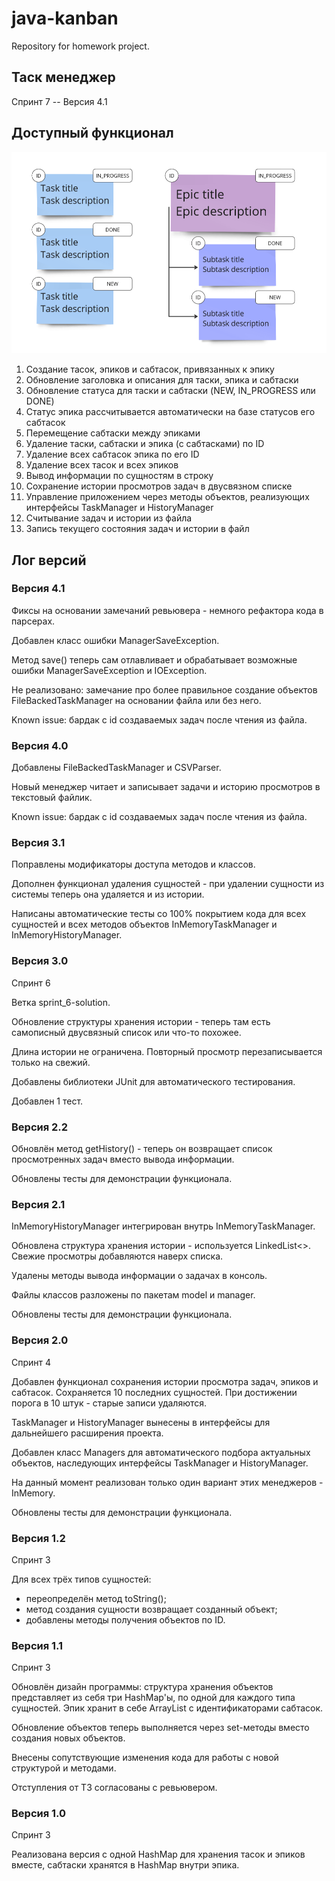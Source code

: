 # java-kanban

Repository for homework project.

## Таск менеджер

Спринт 7 -- Версия 4.1

## Доступный функционал

![](kanban-image.png)

1. Создание тасок, эпиков и сабтасок, привязанных к эпику
2. Обновление заголовка и описания для таски, эпика и сабтаски
3. Обновление статуса для таски и сабтаски (NEW, IN_PROGRESS или DONE)
4. Статус эпика рассчитывается автоматически на базе статусов его сабтасок
5. Перемещение сабтаски между эпиками
6. Удаление таски, сабтаски и эпика (с сабтасками) по ID
7. Удаление всех сабтасок эпика по его ID
8. Удаление всех тасок и всех эпиков
9. Вывод информации по сущностям в строку
10. Сохранение истории просмотров задач в двусвязном списке
11. Управление приложением через методы объектов, реализующих интерфейсы TaskManager и HistoryManager
12. Считывание задач и истории из файла
13. Запись текущего состояния задач и истории в файл

## Лог версий

### Версия 4.1

Фиксы на основании замечаний ревьювера - немного рефактора кода в парсерах.

Добавлен класс ошибки ManagerSaveException. 

Метод save() теперь сам отлавливает и обрабатывает возможные ошибки ManagerSaveException и IOException.

Не реализовано: замечание про более правильное создание объектов FileBackedTaskManager на основании файла или без него. 

Known issue: бардак с id создаваемых задач после чтения из файла.

### Версия 4.0

Добавлены FileBackedTaskManager и CSVParser.

Новый менеджер читает и записывает задачи и историю просмотров в текстовый файлик.

Known issue: бардак с id создаваемых задач после чтения из файла.

### Версия 3.1

Поправлены модификаторы доступа методов и классов. 

Дополнен функционал удаления сущностей - при удалении сущности из системы теперь она удаляется и из истории. 

Написаны автоматические тесты со 100% покрытием кода для всех сущностей и всех методов объектов InMemoryTaskManager и InMemoryHistoryManager.

### Версия 3.0

Спринт 6

Ветка sprint_6-solution.

Обновление структуры хранения истории - теперь там есть самописный двусвязный список или что-то похожее.

Длина истории не ограничена. Повторный просмотр перезаписывается только на свежий.

Добавлены библиотеки JUnit для автоматического тестирования.

Добавлен 1 тест.

### Версия 2.2

Обновлён метод getHistory() - теперь он возвращает список просмотренных задач вместо вывода информации.

Обновлены тесты для демонстрации функционала.

### Версия 2.1

InMemoryHistoryManager интегрирован внутрь InMemoryTaskManager. 

Обновлена структура хранения истории - используется LinkedList<>. Свежие просмотры добавляются наверх списка.

Удалены методы вывода информации о задачах в консоль. 

Файлы классов разложены по пакетам model и manager. 

Обновлены тесты для демонстрации функционала.

### Версия 2.0

Спринт 4

Добавлен функционал сохранения истории просмотра задач, эпиков и сабтасок. Сохраняется 10 последних сущностей. При достижении порога в 10 штук - старые записи удаляются.

TaskManager и HistoryManager вынесены в интерфейсы для дальнейшего расширения проекта. 

Добавлен класс Managers для автоматического подбора актуальных объектов, наследующих интерфейсы TaskManager и HistoryManager.

На данный момент реализован только один вариант этих менеджеров - InMemory. 

Обновлены тесты для демонстрации функционала.

### Версия 1.2

Спринт 3

Для всех трёх типов сущностей: 
- переопределён метод toString();
- метод создания сущности возвращает созданный объект;
- добавлены методы получения объектов по ID.

### Версия 1.1

Спринт 3

Обновлён дизайн программы: структура хранения объектов представляет из себя три HashMap'ы, по одной для каждого типа сущностей. Эпик хранит в себе ArrayList с идентификаторами сабтасок.

Обновление объектов теперь выполняется через set-методы вместо создания новых объектов. 

Внесены сопутствующие изменения кода для работы с новой структурой и методами.

Отступления от ТЗ согласованы с ревьювером.

### Версия 1.0

Спринт 3

Реализована версия с одной HashMap для хранения тасок и эпиков вместе, сабтаски хранятся в HashMap внутри эпика.
